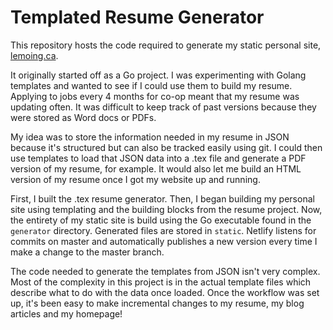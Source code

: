 # Templated Resume Generator

This repository hosts the code required to generate my static personal site, [lemoing.ca](https://lemoing.ca).

It originally started off as a Go project. 
I was experimenting with Golang templates and wanted to see if I could use them to build my resume.
Applying to jobs every 4 months for co-op meant that my resume was updating often.
It was difficult to keep track of past versions because they were stored as Word docs or PDFs.

My idea was to store the information needed in my resume in JSON because it's structured but can also be tracked easily using git.
I could then use templates to load that JSON data into a .tex file and generate a PDF version of my resume, for example.
It would also let me build an HTML version of my resume once I got my website up and running.

First, I built the .tex resume generator. 
Then, I began building my personal site using templating and the building blocks from the resume project.
Now, the entirety of my static site is build using the Go executable found in the `generator` directory.
Generated files are stored in `static`. 
Netlify listens for commits on master and automatically publishes a new version every time I make a change to the master branch.

The code needed to generate the templates from JSON isn't very complex. 
Most of the complexity in this project is in the actual template files which describe what to do with the data once loaded.
Once the workflow was set up, it's been easy to make incremental changes to my resume, my blog articles and my homepage!

